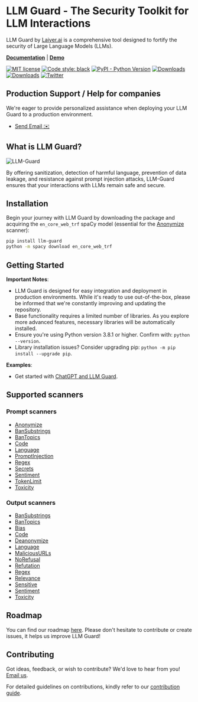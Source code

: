 # LLM Guard - The Security Toolkit for LLM Interactions

LLM Guard by [Laiyer.ai](https://laiyer.ai) is a comprehensive tool designed to fortify the security of Large Language Models (LLMs).

[**Documentation**](https://laiyer-ai.github.io/llm-guard/) | [**Demo**](https://huggingface.co/spaces/laiyer/llm-guard-playground)

[![MIT license](https://img.shields.io/badge/license-MIT-brightgreen.svg)](http://opensource.org/licenses/MIT)
[![Code style: black](https://img.shields.io/badge/code%20style-black-000000.svg)](https://github.com/psf/black)
[![PyPI - Python Version](https://img.shields.io/pypi/v/llm-guard)](https://pypi.org/project/llm-guard)
[![Downloads](https://static.pepy.tech/badge/llm-guard)](https://pepy.tech/project/llm-guard)
[![Downloads](https://static.pepy.tech/badge/llm-guard/month)](https://pepy.tech/project/llm-guard)
[![Twitter](https://img.shields.io/twitter/url/https/twitter.com/laiyer_ai.svg?style=social&label=Follow%20%40Laiyer_AI)](https://twitter.com/laiyer_ai)

## Production Support / Help for companies

We're eager to provide personalized assistance when deploying your LLM Guard to a production environment.

- [Send Email ✉️](mailto:hello@laiyer.ai)

## What is LLM Guard?

![LLM-Guard](https://raw.githubusercontent.com/laiyer-ai/llm-guard/ddba0d6f696ca539628c04bc81978b07e3d4ccb9/docs/img/flow.png?raw=true)

By offering sanitization, detection of harmful language, prevention of data leakage, and resistance against prompt
injection attacks, LLM-Guard ensures that your interactions with LLMs remain safe and secure.

## Installation

Begin your journey with LLM Guard by downloading the package and acquiring the `en_core_web_trf` spaCy model (essential
for the [Anonymize](https://laiyer-ai.github.io/llm-guard/input_scanners/anonymize/) scanner):

```sh
pip install llm-guard
python -m spacy download en_core_web_trf
```

## Getting Started

**Important Notes**:

- LLM Guard is designed for easy integration and deployment in production environments. While it's ready to use
  out-of-the-box, please be informed that we're constantly improving and updating the repository.
- Base functionality requires a limited number of libraries. As you explore more advanced features, necessary libraries
  will be automatically installed.
- Ensure you're using Python version 3.8.1 or higher. Confirm with: `python --version`.
- Library installation issues? Consider upgrading pip: `python -m pip install --upgrade pip`.

**Examples**:

- Get started with [ChatGPT and LLM Guard](./examples/openai.py).

## Supported scanners

### Prompt scanners

- [Anonymize](https://laiyer-ai.github.io/llm-guard/input_scanners/anonymize/)
- [BanSubstrings](https://laiyer-ai.github.io/llm-guard/input_scanners/ban_substrings/)
- [BanTopics](https://laiyer-ai.github.io/llm-guard/input_scanners/ban_topics/)
- [Code](https://laiyer-ai.github.io/llm-guard/input_scanners/code/)
- [Language](https://laiyer-ai.github.io/llm-guard/input_scanners/language/)
- [PromptInjection](https://laiyer-ai.github.io/llm-guard/input_scanners/prompt_injection/)
- [Regex](https://laiyer-ai.github.io/llm-guard/input_scanners/regex/)
- [Secrets](https://laiyer-ai.github.io/llm-guard/input_scanners/secrets/)
- [Sentiment](https://laiyer-ai.github.io/llm-guard/input_scanners/sentiment/)
- [TokenLimit](https://laiyer-ai.github.io/llm-guard/input_scanners/token_limit/)
- [Toxicity](https://laiyer-ai.github.io/llm-guard/input_scanners/toxicity/)

### Output scanners

- [BanSubstrings](https://laiyer-ai.github.io/llm-guard/output_scanners/ban_substrings/)
- [BanTopics](https://laiyer-ai.github.io/llm-guard/output_scanners/ban_topics/)
- [Bias](https://laiyer-ai.github.io/llm-guard/output_scanners/bias/)
- [Code](https://laiyer-ai.github.io/llm-guard/output_scanners/code/)
- [Deanonymize](https://laiyer-ai.github.io/llm-guard/output_scanners/deanonymize/)
- [Language](https://laiyer-ai.github.io/llm-guard/output_scanners/language/)
- [MaliciousURLs](https://laiyer-ai.github.io/llm-guard/output_scanners/malicious_urls/)
- [NoRefusal](https://laiyer-ai.github.io/llm-guard/output_scanners/no_refusal/)
- [Refutation](https://laiyer-ai.github.io/llm-guard/output_scanners/refutation/)
- [Regex](https://laiyer-ai.github.io/llm-guard/output_scanners/regex/)
- [Relevance](https://laiyer-ai.github.io/llm-guard/output_scanners/relevance/)
- [Sensitive](https://laiyer-ai.github.io/llm-guard/output_scanners/sensitive/)
- [Sentiment](https://laiyer-ai.github.io/llm-guard/output_scanners/sentiment/)
- [Toxicity](https://laiyer-ai.github.io/llm-guard/output_scanners/toxicity/)

## Roadmap

You can find our roadmap [here](https://llm-guard.com/#roadmap). Please don't hesitate to contribute or create issues, it helps us improve LLM Guard!

## Contributing

Got ideas, feedback, or wish to contribute? We'd love to hear from you! [Email us](mailto:hello@laiyer.ai).

For detailed guidelines on contributions, kindly refer to our [contribution guide](CONTRIBUTING.md).
